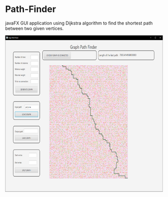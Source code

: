 # Path-Finder
javaFX GUI application using Dijkstra algorithm to find the shortest path between two given vertices.

<img src="https://github.com/czaacza/Path-Finder/blob/master/img/mainImg.PNG" width="750" height="500"/>
